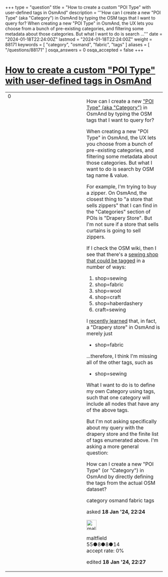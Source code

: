 +++
type = "question"
title = "How to create a custom &quot;POI Type&quot; with user-defined tags in OsmAnd"
description = '''How can I create a new &quot;POI Type&quot; (aka &quot;Category&quot;) in OsmAnd by typing the OSM tags that I want to query for? When creating a new &quot;POI Type&quot; in OsmAnd, the UX lets you choose from a bunch of pre-existing categories, and filtering some metadata about those categories. But what I want to do is search ...'''
date = "2024-01-18T22:24:00Z"
lastmod = "2024-01-18T22:24:00Z"
weight = 88171
keywords = [ "category", "osmand", "fabric", "tags" ]
aliases = [ "/questions/88171" ]
osqa_answers = 0
osqa_accepted = false
+++

<div class="headNormal">

# [How to create a custom "POI Type" with user-defined tags in OsmAnd](/questions/88171/how-to-create-a-custom-poi-type-with-user-defined-tags-in-osmand)

</div>

<div id="main-body">

<div id="askform">

<table id="question-table" style="width:100%;">
<colgroup>
<col style="width: 50%" />
<col style="width: 50%" />
</colgroup>
<tbody>
<tr>
<td style="width: 30px; vertical-align: top"><div class="vote-buttons">
<span id="post-88171-upvote" class="ajax-command post-vote up" rel="nofollow" title="I like this post (click again to cancel)"> </span>
<div id="post-88171-score" class="post-score" title="current number of votes">
0
</div>
<span id="post-88171-downvote" class="ajax-command post-vote down" rel="nofollow" title="I dont like this post (click again to cancel)"> </span> <span id="favorite-mark" class="ajax-command favorite-mark" rel="nofollow" title="mark/unmark this question as favorite (click again to cancel)"> </span>
<div id="favorite-count" class="favorite-count">
&#10;</div>
</div></td>
<td><div id="item-right">
<div class="question-body">
<p>How can I create a new <a href="https://osmand.net/docs/user/search/search-poi#categories-poi-search">"POI Type" (aka "Category")</a> in OsmAnd by typing the OSM tags that I want to query for?</p>
<p>When creating a new "POI Type" in OsmAnd, the UX lets you choose from a bunch of pre-existing categories, and filtering some metadata about those categories. But what I want to do is search by OSM tag name &amp; value.</p>
<p>For example, I'm trying to buy a zipper. On OsmAnd, the closest thing to "a store that sells zippers" that I can find in the "Categories" section of POIs is "Drapery Store". But I'm not sure if a store that sells curtains is going to sell zippers.</p>
<p>If I check the OSM wiki, then I see that there's a <a href="https://wiki.openstreetmap.org/wiki/Tag:shop%3Dsewing">sewing shop that could be tagged</a> in a number of ways:</p>
<ol>
<li>shop=sewing</li>
<li>shop=fabric</li>
<li>shop=wool</li>
<li>shop=craft</li>
<li>shop=haberdashery</li>
<li>craft=sewing</li>
</ol>
<p>I <a href="/questions/88169/how-to-translate-osmand-poi-type-to-osm-wiki-tags">recently learned</a> that, in fact, a "Drapery store" in OsmAnd is merely just</p>
<ul>
<li>shop=fabric</li>
</ul>
<p>...therefore, I think I'm missing all of the other tags, such as</p>
<ul>
<li>shop=sewing</li>
</ul>
<p>What I want to do is to define my own Category using tags, such that one category will include all nodes that have any of the above tags.</p>
<p>But I'm not asking specifically about my query with the drapery store and the finite list of tags enumerated above. I'm asking a more general question:</p>
<p>How can I create a new "POI Type" (or "Category") in OsmAnd by directly defining the tags from the actual OSM dataset?</p>
</div>
<div id="question-tags" class="tags-container tags">
<span class="post-tag tag-link-category" rel="tag" title="see questions tagged &#39;category&#39;">category</span> <span class="post-tag tag-link-osmand" rel="tag" title="see questions tagged &#39;osmand&#39;">osmand</span> <span class="post-tag tag-link-fabric" rel="tag" title="see questions tagged &#39;fabric&#39;">fabric</span> <span class="post-tag tag-link-tags" rel="tag" title="see questions tagged &#39;tags&#39;">tags</span>
</div>
<div id="question-controls" class="post-controls">
&#10;</div>
<div class="post-update-info-container">
<div class="post-update-info post-update-info-user">
<p>asked <strong>18 Jan '24, 22:24</strong></p>
<img src="https://secure.gravatar.com/avatar/0f7bbdc746034db6f838997f2a85a59c?s=32&amp;d=identicon&amp;r=g" class="gravatar" width="32" height="32" alt="maltfield&#39;s gravatar image" />
<p><span>maltfield</span><br />
<span class="score" title="55 reputation points">55</span><span title="8 badges"><span class="badge1">●</span><span class="badgecount">8</span></span><span title="8 badges"><span class="silver">●</span><span class="badgecount">8</span></span><span title="14 badges"><span class="bronze">●</span><span class="badgecount">14</span></span><br />
<span class="accept_rate" title="Rate of the user&#39;s accepted answers">accept rate:</span> <span title="maltfield has no accepted answers">0%</span></p>
</div>
<div class="post-update-info post-update-info-edited">
<p><span> edited <strong>18 Jan '24, 22:27</strong> </span></p>
</div>
</div>
<div id="comments-container-88171" class="comments-container">
&#10;</div>
<div id="comment-tools-88171" class="comment-tools">
&#10;</div>
<div class="clear">
&#10;</div>
<div id="comment-88171-form-container" class="comment-form-container">
&#10;</div>
<div class="clear">
&#10;</div>
</div></td>
</tr>
</tbody>
</table>

</div>

</div>


